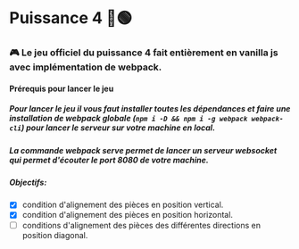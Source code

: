 # Puissance 4 🔴🟢

### 🎮 Le jeu officiel du puissance 4 fait entièrement en **vanilla js** avec implémentation de **webpack**.

#### Prérequis pour lancer le jeu

##### Pour lancer le jeu il vous faut installer toutes les dépendances et faire une installation de _webpack_ globale (`npm i -D && npm i -g webpack webpack-cli`) pour lancer le serveur sur votre machine en local.

##### La commande _webpack serve_ permet de lancer un serveur websocket qui permet d'écouter le port _8080_ de votre machine.

##### Objectifs:

- [x] condition d'alignement des pièces en position vertical.
- [x] condition d'alignement des pièces en position horizontal.
- [ ] conditions d'alignement des pièces des différentes directions en position diagonal.
